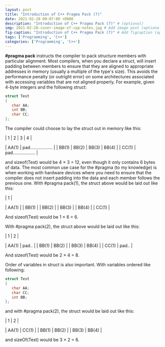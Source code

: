```yaml
---
layout: post
title: "Introduction of C++ Pragma Pack (7)"
date: 2021-02-28 00:07:00 +0800
description: "Introduction of C++ Pragma Pack (7)" # (optional)
img: 2021-02-28-cover-image-of-cpp-notes.jpg # Add image post (optional)
fig-caption: "Introduction of C++ Pragma Pack (7)" # Add figcaption (optional)
tags: ['Programming', 'C++']
categories: ['Programming', 'C++']
---
```


**\#pragma pack** instructs the compiler to pack structure members with particular alignment. Most compilers, when you declare a struct, will insert padding between members to ensure that they are aligned to appropriate addresses in memory (usually a multiple of the type's size). This avoids the performance penalty (or outright error) on some architectures associated with accessing variables that are not aligned properly. For example, given 4-byte integers and the following struct:

```cpp
struct Test
{
   char AA;
   int BB;
   char CC;
};
```

The compiler could choose to lay the struct out in memory like this:

\|   1   \|   2   \|   3   \|   4   \|  

\| AA(1) \| pad.................. \|
\| BB(1) \| BB(2) \| BB(3) \| BB(4) \| 
\| CC(1) \| pad.................. \|

and sizeof(Test) would be 4 × 3 = 12, even though it only contains 6 bytes of data. The most common use case for the #pragma (to my knowledge) is when working with hardware devices where you need to ensure that the compiler does not insert padding into the data and each member follows the previous one. With #pragma pack(1), the struct above would be laid out like this:

\|   1   \|

\| AA(1) \|
\| BB(1) \|
\| BB(2) \|
\| BB(3) \|
\| BB(4) \|
\| CC(1) \|

And sizeof(Test) would be 1 × 6 = 6.

With #pragma pack(2), the struct above would be laid out like this:

\|   1   \|   2   \| 

\| AA(1) \| pad.. \|
\| BB(1) \| BB(2) \|
\| BB(3) \| BB(4) \|
\| CC(1) \| pad.. \|

And sizeof(Test) would be 2 × 4 = 8.

Order of variables in struct is also important. With variables ordered like following:

```cpp
struct Test
{
   char AA;
   char CC;
   int BB;
};
```

and with #pragma pack(2), the struct would be laid out like this:

\|   1   \|   2   \| 

\| AA(1) \| CC(1) \|
\| BB(1) \| BB(2) \|
\| BB(3) \| BB(4) \|

and sizeOf(Test) would be 3 × 2 = 6.